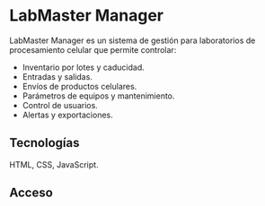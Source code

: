 # LabMaster Manager

LabMaster Manager es un sistema de gestión para laboratorios de procesamiento celular que permite controlar:

- Inventario por lotes y caducidad.
- Entradas y salidas.
- Envíos de productos celulares.
- Parámetros de equipos y mantenimiento.
- Control de usuarios.
- Alertas y exportaciones.

## Tecnologías
HTML, CSS, JavaScript.

## Acceso
